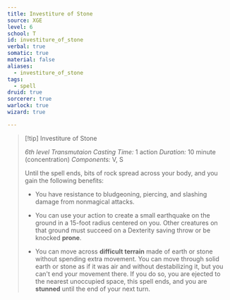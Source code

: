 ```yaml
---
title: Investiture of Stone
source: XGE
level: 6
school: T
id: investiture_of_stone
verbal: true
somatic: true
material: false
aliases:
  - investiture_of_stone
tags:
  - spell
druid: true
sorcerer: true
warlock: true
wizard: true

---
```

>[!tip] Investiture of Stone
>
> *6th level Transmutaion*
> *Casting Time:* 1 action
> *Duration:* 10 minute (concentration)
> *Components:* V, S
>
>Until the spell ends, bits of rock spread across your body, and you gain the following benefits:
>
>-  You have resistance to bludgeoning, piercing, and slashing damage from nonmagical attacks.
>
>-  You can use your action to create a small earthquake on the ground in a 15-foot radius centered on you. Other creatures on that ground must succeed on a Dexterity saving throw or be knocked **prone**.
>
>-  You can move across **difficult terrain** made of earth or stone without spending extra movement. You can move through solid earth or stone as if it was air and without destabilizing it, but you can't end your movement there. If you do so, you are ejected to the nearest unoccupied space, this spell ends, and you are **stunned** until the end of your next turn.
>

